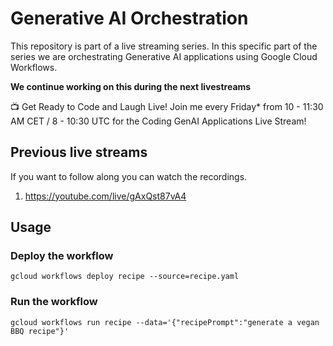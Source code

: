 # Generative AI Orchestration
This repository is part of a live streaming series. In this specific part of the series we are orchestrating Generative AI applications using Google Cloud Workflows. 

**We continue working on this during the next livestreams**

📺 Get Ready to Code and Laugh Live! Join me every Friday* from 10 - 11:30 AM CET / 8 - 10:30 UTC for the Coding GenAI Applications Live Stream!

## Previous live streams
If you want to follow along you can watch the recordings. 

1. https://youtube.com/live/gAxQst87vA4

## Usage

### Deploy the workflow
```
gcloud workflows deploy recipe --source=recipe.yaml
```

### Run the workflow
```
gcloud workflows run recipe --data='{"recipePrompt":"generate a vegan BBQ recipe"}'
```